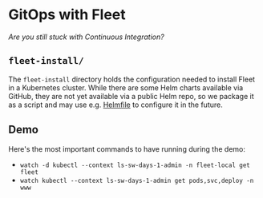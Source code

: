 # GitOps with Fleet

_Are you still stuck with Continuous Integration?_

## `fleet-install/`

The `fleet-install` directory holds the configuration needed to install Fleet in a Kubernetes cluster.
While there are some Helm charts available via GitHub, they are not yet
available via a public Helm repo, so we package it as a script and may use e.g.
[Helmfile](https://github.com/roboll/helmfile) to configure it in the future.

## Demo

Here's the most important commands to have running during the demo:

* `watch -d kubectl --context ls-sw-days-1-admin -n fleet-local get fleet`
* `watch kubectl --context ls-sw-days-1-admin get pods,svc,deploy -n www`
